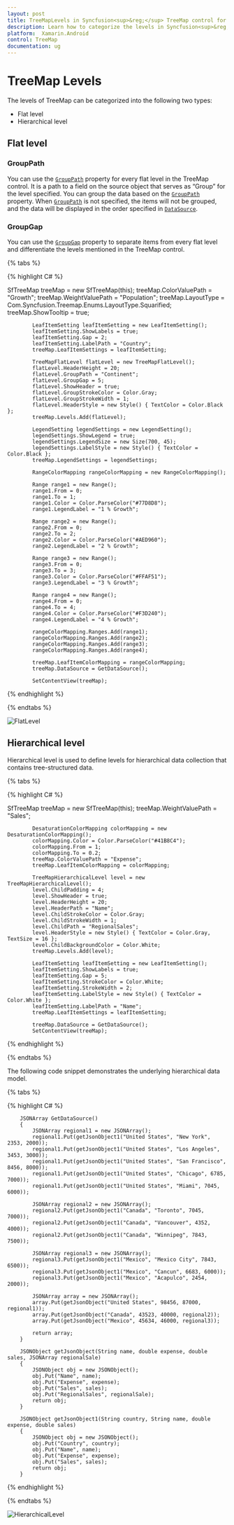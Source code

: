 ```yaml
---
layout: post
title: TreeMapLevels in Syncfusion<sup>&reg;</sup> TreeMap control for Xamarin.Android
description: Learn how to categorize the levels in Syncfusion<sup>&reg;</sup> TreeMap control
platform:  Xamarin.Android
control: TreeMap
documentation: ug
---
```


# TreeMap Levels

The levels of TreeMap can be categorized into the following two types:

* Flat level
* Hierarchical level

## Flat level

### GroupPath

You can use the [`GroupPath`](https://help.syncfusion.com/cr/xamarin-android/Com.Syncfusion.Treemap.TreeMapFlatLevel.html#Com_Syncfusion_Treemap_TreeMapFlatLevel_GroupPath) property for every flat level in the TreeMap control. It is a path to a field on the source object that serves as “Group” for the level specified. You can group the data based on the [`GroupPath`](https://help.syncfusion.com/cr/xamarin-android/Com.Syncfusion.Treemap.TreeMapFlatLevel.html#Com_Syncfusion_Treemap_TreeMapFlatLevel_GroupPath) property. When [`GroupPath`](https://help.syncfusion.com/cr/xamarin-android/Com.Syncfusion.Treemap.TreeMapFlatLevel.html#Com_Syncfusion_Treemap_TreeMapFlatLevel_GroupPath) is not specified, the items will not be grouped, and the data will be displayed in the order specified in [`DataSource`](https://help.syncfusion.com/cr/xamarin-android/Com.Syncfusion.Treemap.SfTreeMap.html#Com_Syncfusion_Treemap_SfTreeMap_DataSource).

### GroupGap

You can use the [`GroupGap`](https://help.syncfusion.com/cr/xamarin-android/Com.Syncfusion.Treemap.TreeMapFlatLevel.html#Com_Syncfusion_Treemap_TreeMapFlatLevel_GroupGap) property to separate items from every flat level and differentiate the levels mentioned in the TreeMap control.

{% tabs %}  

{% highlight C# %}  

  SfTreeMap treeMap = new SfTreeMap(this);
            treeMap.ColorValuePath = "Growth";
            treeMap.WeightValuePath = "Population";
            treeMap.LayoutType = Com.Syncfusion.Treemap.Enums.LayoutType.Squarified;
            treeMap.ShowTooltip = true;

            LeafItemSetting leafItemSetting = new LeafItemSetting();
            leafItemSetting.ShowLabels = true;
            leafItemSetting.Gap = 2;
            leafItemSetting.LabelPath = "Country";
            treeMap.LeafItemSettings = leafItemSetting;

            TreeMapFlatLevel flatLevel = new TreeMapFlatLevel();
            flatLevel.HeaderHeight = 20;
            flatLevel.GroupPath = "Continent";
            flatLevel.GroupGap = 5;
            flatLevel.ShowHeader = true;
            flatLevel.GroupStrokeColor = Color.Gray;
            flatLevel.GroupStrokeWidth = 1;
            flatLevel.HeaderStyle = new Style() { TextColor = Color.Black };
            treeMap.Levels.Add(flatLevel);

            LegendSetting legendSettings = new LegendSetting();
            legendSettings.ShowLegend = true;
            legendSettings.LegendSize = new Size(700, 45);
            legendSettings.LabelStyle = new Style() { TextColor = Color.Black };
            treeMap.LegendSettings = legendSettings;

            RangeColorMapping rangeColorMapping = new RangeColorMapping();

            Range range1 = new Range();
            range1.From = 0;
            range1.To = 1;
            range1.Color = Color.ParseColor("#77D8D8");
            range1.LegendLabel = "1 % Growth";

            Range range2 = new Range();
            range2.From = 0;
            range2.To = 2;
            range2.Color = Color.ParseColor("#AED960");
            range2.LegendLabel = "2 % Growth";

            Range range3 = new Range();
            range3.From = 0;
            range3.To = 3;
            range3.Color = Color.ParseColor("#FFAF51");
            range3.LegendLabel = "3 % Growth";

            Range range4 = new Range();
            range4.From = 0;
            range4.To = 4;
            range4.Color = Color.ParseColor("#F3D240");
            range4.LegendLabel = "4 % Growth";

            rangeColorMapping.Ranges.Add(range1);
            rangeColorMapping.Ranges.Add(range2);
            rangeColorMapping.Ranges.Add(range3);
            rangeColorMapping.Ranges.Add(range4);

            treeMap.LeafItemColorMapping = rangeColorMapping;
            treeMap.DataSource = GetDataSource();

            SetContentView(treeMap);


{% endhighlight %}

{% endtabs %}  

![FlatLevel](TreeMapLevels_images/Flatlevel.png)

## Hierarchical level

Hierarchical level is used to define levels for hierarchical data collection that contains tree-structured data.

{% tabs %}  

{% highlight C# %}  

SfTreeMap treeMap = new SfTreeMap(this);
            treeMap.WeightValuePath = "Sales";
           
            DesaturationColorMapping colorMapping = new DesaturationColorMapping();
            colorMapping.Color = Color.ParseColor("#41B8C4");
            colorMapping.From = 1;
            colorMapping.To = 0.2;
            treeMap.ColorValuePath = "Expense";
            treeMap.LeafItemColorMapping = colorMapping;

            TreeMapHierarchicalLevel level = new TreeMapHierarchicalLevel();
            level.ChildPadding = 4;
            level.ShowHeader = true;
            level.HeaderHeight = 20;
            level.HeaderPath = "Name";
            level.ChildStrokeColor = Color.Gray;
            level.ChildStrokeWidth = 1;
            level.ChildPath = "RegionalSales";
            level.HeaderStyle = new Style() { TextColor = Color.Gray, TextSize = 16 };           
            level.ChildBackgroundColor = Color.White;
            treeMap.Levels.Add(level);

            LeafItemSetting leafItemSetting = new LeafItemSetting();
            leafItemSetting.ShowLabels = true;
            leafItemSetting.Gap = 5;
            leafItemSetting.StrokeColor = Color.White;
            leafItemSetting.StrokeWidth = 2;
            leafItemSetting.LabelStyle = new Style() { TextColor = Color.White };
            leafItemSetting.LabelPath = "Name";
            treeMap.LeafItemSettings = leafItemSetting;
                      
            treeMap.DataSource = GetDataSource();
            SetContentView(treeMap);
  
{% endhighlight %}

{% endtabs %}  

The following code snippet demonstrates the underlying hierarchical data model.

{% tabs %}  

{% highlight C# %} 

        JSONArray GetDataSource()
        {
            JSONArray regional1 = new JSONArray();
            regional1.Put(getJsonObject1("United States", "New York", 2353, 2000));
            regional1.Put(getJsonObject1("United States", "Los Angeles", 3453, 3000));
            regional1.Put(getJsonObject1("United States", "San Francisco", 8456, 8000));
            regional1.Put(getJsonObject1("United States", "Chicago", 6785, 7000));
            regional1.Put(getJsonObject1("United States", "Miami", 7045, 6000));

            JSONArray regional2 = new JSONArray();
            regional2.Put(getJsonObject1("Canada", "Toronto", 7045, 7000));
            regional2.Put(getJsonObject1("Canada", "Vancouver", 4352, 4000));
            regional2.Put(getJsonObject1("Canada", "Winnipeg", 7843, 7500));

            JSONArray regional3 = new JSONArray();
            regional3.Put(getJsonObject1("Mexico", "Mexico City", 7843, 6500));
            regional3.Put(getJsonObject1("Mexico", "Cancun", 6683, 6000));
            regional3.Put(getJsonObject1("Mexico", "Acapulco", 2454, 2000));

            JSONArray array = new JSONArray();
            array.Put(getJsonObject("United States", 98456, 87000, regional1));
            array.Put(getJsonObject("Canada", 43523, 40000, regional2));
            array.Put(getJsonObject("Mexico", 45634, 46000, regional3));

            return array;
        }

        JSONObject getJsonObject(String name, double expense, double sales, JSONArray regionalSale)
        {
            JSONObject obj = new JSONObject();
            obj.Put("Name", name);
            obj.Put("Expense", expense);
            obj.Put("Sales", sales);
            obj.Put("RegionalSales", regionalSale);
            return obj;
        }

        JSONObject getJsonObject1(String country, String name, double expense, double sales)
        {
            JSONObject obj = new JSONObject();
            obj.Put("Country", country);
            obj.Put("Name", name);
            obj.Put("Expense", expense);
            obj.Put("Sales", sales);
            return obj;
        }

{% endhighlight %}

{% endtabs %}  

![HierarchicalLevel](TreeMapLevels_images/Hierarchical.jpg)
